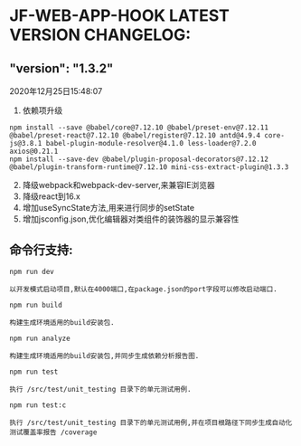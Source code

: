 # JF-WEB-APP-HOOK LATEST VERSION CHANGELOG:


## "version": "1.3.2"
2020年12月25日15:48:07
1. 依赖项升级
```
npm install --save @babel/core@7.12.10 @babel/preset-env@7.12.11 @babel/preset-react@7.12.10 @babel/register@7.12.10 antd@4.9.4 core-js@3.8.1 babel-plugin-module-resolver@4.1.0 less-loader@7.2.0 axios@0.21.1
npm install --save-dev @babel/plugin-proposal-decorators@7.12.12 @babel/plugin-transform-runtime@7.12.10 mini-css-extract-plugin@1.3.3
```
2. 降级webpack和webpack-dev-server,来兼容IE浏览器
3. 降级react到16.x
4. 增加useSyncState方法,用来进行同步的setState
5. 增加jsconfig.json,优化编辑器对类组件的装饰器的显示兼容性


## 命令行支持:
   
`npm run dev`
   
    以开发模式启动项目,默认在4000端口,在package.json的port字段可以修改启动端口.

`npm run build`

    构建生成环境适用的build安装包.

`npm run analyze`

    构建生成环境适用的build安装包,并同步生成依赖分析报告图.

`npm run test`

    执行 /src/test/unit_testing 目录下的单元测试用例.

`npm run test:c`

    执行 /src/test/unit_testing 目录下的单元测试用例,并在项目根路径下同步生成自动化测试覆盖率报告 /coverage


